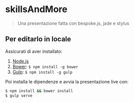 # skillsAndMore
> Una presentazione fatta con bespoke.js, jade e stylus

## Per editarlo in locale

Assicurati di aver installato:

1. [Node.js](http://nodejs.org)
2. [Bower](http://bower.io): `$ npm install -g bower`
3. [Gulp](http://gulpjs.com): `$ npm install -g gulp`

Poi installa le dipendenze e avvia la presentazione live con:

```bash
$ npm install && bower install
$ gulp serve
```
